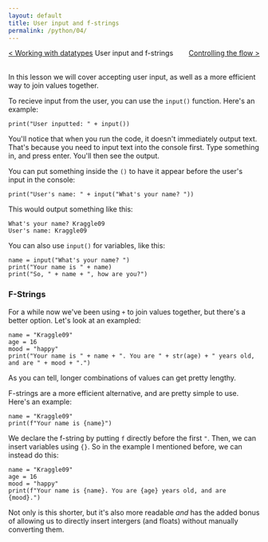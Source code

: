 ```yaml
---
layout: default
title: User input and f-strings
permalink: /python/04/
---
```


<div style="display: flex; justify-content: space-between; width: 100%; align-items: center;">
  <div><a href="/python/03/">&lt; Working with datatypes</a></div>
  <div style="position: absolute; left: 50%; transform: translateX(-50%);">User input and f-strings</div>
  <div><a href="/python/05/">Controlling the flow &gt;</a></div>
</div>
<br>

In this lesson we will cover accepting user input, as well as a more efficient way to join values together.

To recieve input from the user, you can use the `input()` function. Here's an example:

<pre><code class="language-python">print("User inputted: " + input())</code></pre>

You'll notice that when you run the code, it doesn't immediately output text. That's because you need to input text into the console first. Type something in, and press enter. You'll then see the output.

You can put something inside the `()` to have it appear before the user's input in the console:

<pre><code class="language-python">print("User's name: " + input("What's your name? "))</code></pre>

This would output something like this:

<pre><code class="language-plaintext">What's your name? Kraggle09
User's name: Kraggle09</code></pre>

You can also use `input()` for variables, like this:

<pre><code class="language-python">name = input("What's your name? ")
print("Your name is " + name)
print("So, " + name + ", how are you?")</code></pre>

### F-Strings

For a while now we've been using `+` to join values together, but there's a better option. Let's look at an exampled:

<pre><code class="language-python">name = "Kraggle09"
age = 16
mood = "happy"
print("Your name is " + name + ". You are " + str(age) + " years old, and are " + mood + ".")</code></pre>

As you can tell, longer combinations of values can get pretty lengthy.

F-strings are a more efficient alternative, and are pretty simple to use. Here's an example:

<pre><code class="language-python">name = "Kraggle09"
print(f"Your name is {name}")</code></pre>

We declare the f-string by putting `f` directly before the first `"`. Then, we can insert variables using `{}`. So in the example I mentioned before, we can instead do this:

<pre><code class="language-python">name = "Kraggle09"
age = 16
mood = "happy"
print(f"Your name is {name}. You are {age} years old, and are {mood}.")</code></pre>

Not only is this shorter, but it's also more readable *and* has the added bonus of allowing us to directly insert intergers (and floats) without manually converting them.